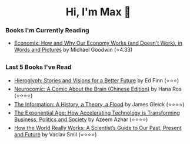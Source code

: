 <h1 align="center">Hi, I'm Max 👋</h1>

<!-- <p align="center">
  <a href="https://discordapp.com/channels/@me/USERID/694118037036466187">
    <img alt="Discord" title="Discord" height="48" width="48" src="assets/discordIcon.svg">
  </a>
</p>-->

### Books I'm Currently Reading

<!-- GOODREADS-LIST:START -->
- [Economix: How and Why Our Economy Works (and Doesn't Work), in Words and Pictures](https://www.goodreads.com/review/show/5352458462?utm_medium=api&utm_source=rss) by Michael    Goodwin (⭐️4.33)
<!-- GOODREADS-LIST:END -->
### Last 5 Books I've Read

<!-- GOODREADS-READ-LIST:START -->
- [Hieroglyph: Stories and Visions for a Better Future](https://www.goodreads.com/review/show/5380594584?utm_medium=api&utm_source=rss) by Ed Finn (⭐⭐⭐)
- [Neurocomic: A Comic About the Brain (Chinese Edition)](https://www.goodreads.com/review/show/5352457074?utm_medium=api&utm_source=rss) by Hana Ros (⭐⭐⭐⭐)
- [The Information: A History, a Theory, a Flood](https://www.goodreads.com/review/show/4242810278?utm_medium=api&utm_source=rss) by James Gleick (⭐⭐⭐⭐)
- [The Exponential Age: How Accelerating Technology is Transforming Business, Politics and Society](https://www.goodreads.com/review/show/5083518649?utm_medium=api&utm_source=rss) by Azeem Azhar (⭐⭐⭐⭐)
- [How the World Really Works: A Scientist’s Guide to Our Past, Present and Future](https://www.goodreads.com/review/show/5192853030?utm_medium=api&utm_source=rss) by Vaclav Smil (⭐⭐⭐⭐)
<!-- GOODREADS-READ-LIST:END -->
